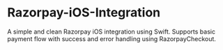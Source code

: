 # Razorpay-iOS-Integration
A simple and clean Razorpay iOS integration using Swift. Supports basic payment flow with success and error handling using RazorpayCheckout.
